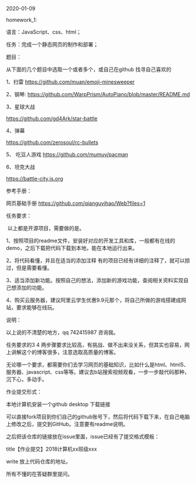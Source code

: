 2020-01-09

homework_1:

语言：JavaScript、css、html；

任务：完成一个静态网页的制作和部署；

题目：

从下面的几个题目中选取一个或者多个，或自己在github 找寻自己喜欢的

1、扫雷
https://github.com/muan/emoji-minesweeper

2、钢琴:
https://github.com/WarpPrism/AutoPiano/blob/master/README.md

3、星球大战

https://github.com/gd4Ark/star-battle

4、弹幕

https://github.com/zerosoul/rc-bullets

5、 吃豆人游戏 
https://github.com/mumuy/pacman

6、坦克大战

https://battle-city.js.org

参考手册：

网页基础手册
https://github.com/qianguyihao/Web?files=1

任务要求：

​	以上都是开源项目，需要做的是。

1、按照项目的readme文件，安装好对应的开发工具和库，一般都有在线的demo，之后下载把代码下载到本地，能在本地运行出来。											

2、将代码看懂，并且在适当的添加注释 有的项目已经有详细的注释了，就可以掠过，但是需要看懂。

3、适当添加新功能。按照自己的想法，添加新的游戏功能，查阅相关资料实现自己想添加的功能。

4、购买云服务器，建议阿里云学生优惠9.9元那个，将自己所做的游戏搭建成网站，要求能够在线玩。

说明：

以上说的不清楚的地方，qq 742415987 咨询我。

任务要求的3 4 两步骤要求比较高，有挑战、做不出来没关系，但其实也容易，网上讲解这个的博客很多，注意选取高质量的博客。

无论哪一个要求，都需要你们去学习网页的基础知识，比如什么是html、html5、服务器、javascript、css等等。建议去b站搜索视频观看，一步一步敲代码那种，沉下心，多动手。

作业提交形式：

本地计算机安装一个github desktop 下载链接<a herf="https://desktop.github.com/">

可以直接fork项目到你们自己的github账号下，然后将代码下载下来，在自己电脑上修改之后，提交到GitHub。注意要有readme说明。

之后把该仓库的链接放在issue里面，issue已经有了提交格式模板：

title【作业提交】2018计算机xx班级xxx

write 放上代码仓库的地址。

所有不懂的在答疑群里提问。









